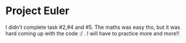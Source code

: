 # Project Euler

I didn't complete task #2,#4 and #5.
The maths was easy tho, but it was hard coming up with the code :/ . I will have to practice more and more!!
